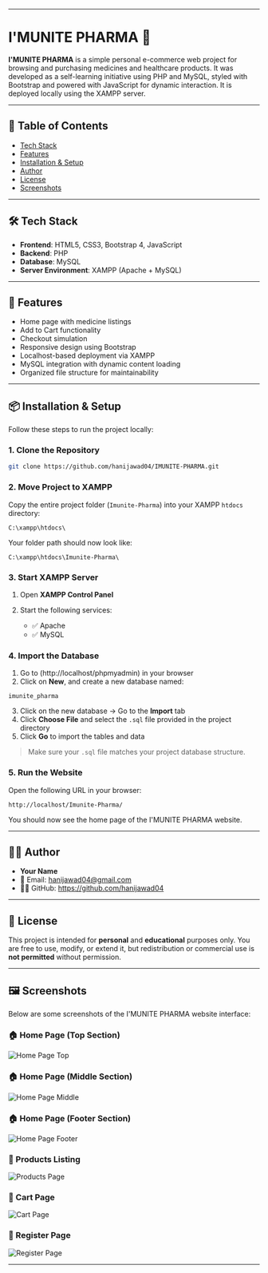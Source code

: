 
---

# I'MUNITE PHARMA 💊

**I'MUNITE PHARMA** is a simple personal e-commerce web project for browsing and purchasing medicines and healthcare products. It was developed as a self-learning initiative using PHP and MySQL, styled with Bootstrap and powered with JavaScript for dynamic interaction. It is deployed locally using the XAMPP server.

---

## 📌 Table of Contents

- [Tech Stack](#-tech-stack)
- [Features](#-features)
- [Installation & Setup](#-installation--setup)
- [Author](#-author)
- [License](#-license)
- [Screenshots](#-screenshots)

---

## 🛠️ Tech Stack

- **Frontend**: HTML5, CSS3, Bootstrap 4, JavaScript  
- **Backend**: PHP  
- **Database**: MySQL  
- **Server Environment**: XAMPP (Apache + MySQL)

---

## 🚀 Features

- Home page with medicine listings  
- Add to Cart functionality  
- Checkout simulation  
- Responsive design using Bootstrap  
- Localhost-based deployment via XAMPP  
- MySQL integration with dynamic content loading  
- Organized file structure for maintainability  

---

## 📦 Installation & Setup

Follow these steps to run the project locally:

### 1. Clone the Repository

```bash
git clone https://github.com/hanijawad04/IMUNITE-PHARMA.git
````


### 2. Move Project to XAMPP

Copy the entire project folder (`Imunite-Pharma`) into your XAMPP `htdocs` directory:

```
C:\xampp\htdocs\
```

Your folder path should now look like:

```
C:\xampp\htdocs\Imunite-Pharma\
```

### 3. Start XAMPP Server

1. Open **XAMPP Control Panel**
2. Start the following services:

   * ✅ Apache
   * ✅ MySQL

### 4. Import the Database

1. Go to (http://localhost/phpmyadmin) in your browser
2. Click on **New**, and create a new database named:

```
imunite_pharma
```

3. Click on the new database → Go to the **Import** tab
4. Click **Choose File** and select the `.sql` file provided in the project directory
5. Click **Go** to import the tables and data

> Make sure your `.sql` file matches your project database structure.

### 5. Run the Website

Open the following URL in your browser:

```
http://localhost/Imunite-Pharma/
```

You should now see the home page of the I'MUNITE PHARMA website.

---

## 🙋‍♂️ Author

* **Your Name**
* 📧 Email: hanijawad04@gmail.com
* 🧑‍💻 GitHub: https://github.com/hanijawad04

---

## 📄 License

This project is intended for **personal** and **educational** purposes only.
You are free to use, modify, or extend it, but redistribution or commercial use is **not permitted** without permission.

---
## 🖼️ Screenshots

Below are some screenshots of the I'MUNITE PHARMA website interface:

### 🏠 Home Page (Top Section)
![Home Page Top](screenshots/index.jpg)

### 🏠 Home Page (Middle Section)
![Home Page Middle](screenshots/index_mid.jpg)

### 🏠 Home Page (Footer Section)
![Home Page Footer](screenshots/index_footer.jpg)

### 🛒 Products Listing
![Products Page](screenshots/products.jpg)

### 🧾 Cart Page
![Cart Page](screenshots/cart.jpg)

### 📝 Register Page
![Register Page](screenshots/register.jpg)


---

